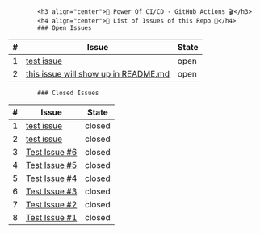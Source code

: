 
            <h3 align="center">💪 Power Of CI/CD - GitHub Actions 🎬</h3>
            <h4 align="center">📃 List of Issues of this Repo 🫢</h4>
            ### Open Issues
            
| # | Issue | State |
|---|-------|-------|
| 1 | [test issue](https://github.com/localhost-8010/issue-tracker/issues/10) | open |
| 2 | [this issue will show up in README.md](https://github.com/localhost-8010/issue-tracker/issues/9) | open |

            ### Closed Issues
            
| # | Issue | State |
|---|-------|-------|
| 1 | [test issue](https://github.com/localhost-8010/issue-tracker/issues/8) | closed |
| 2 | [test issue](https://github.com/localhost-8010/issue-tracker/issues/7) | closed |
| 3 | [Test Issue #6](https://github.com/localhost-8010/issue-tracker/issues/6) | closed |
| 4 | [Test Issue #5](https://github.com/localhost-8010/issue-tracker/issues/5) | closed |
| 5 | [Test Issue #4](https://github.com/localhost-8010/issue-tracker/issues/4) | closed |
| 6 | [Test Issue #3](https://github.com/localhost-8010/issue-tracker/issues/3) | closed |
| 7 | [Test Issue #2](https://github.com/localhost-8010/issue-tracker/issues/2) | closed |
| 8 | [Test Issue #1](https://github.com/localhost-8010/issue-tracker/issues/1) | closed |
        